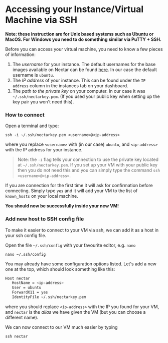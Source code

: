 # Accessing your Instance/Virtual Machine via SSH
**Note: these instruction are for Unix based systems such as Ubuntu or MacOS. For Windows you need to do something similar via PuTTY + SSH.**

Before you can access your virtual machine, you need to know a few pieces of information:

1.  The *username* for your instance. The default usernames for the base images available on Nectar can be found [here](https://support.ehelp.edu.au/support/solutions/articles/6000106269-image-catalog#username). In our case the default username is `ubuntu`.
2.  The *IP address* of your instance. This can be found under the `IP address` column in the instances tab on your dashboard.
3.  The *path to the private key* on your computer. In our case it was `~/.ssh/nectarkey.pem`. (If you used your public key when setting up the key pair you won't need this).

### How to connect

Open a terminal and type:

```console
ssh -i ~/.ssh/nectarkey.pem <username>@<ip-address>
```

where you replace `<username>` with (in our case) `ubuntu`, and `<ip-address>` with the IP address for your instance.
> Note: the `-i` flag tells your connection to use the private key located at `~/.ssh/nectarkey.pem`.
> If you set up your VM with your public key then you do not need this and you can simply type the command `ssh <username>@<ip-address>`.

If you are connection for the first time it will ask for confirmation before connecting. Simply type `yes` and it will add your VM to the list of `known_hosts` on your local machine.

**You should now be successfully inside your new VM!**


### Add new host to SSH config file
To make it easier to connect to your VM via ssh, we can add it as a host in your ssh config file.

Open the file `~/.ssh/config` with your favourite editor, e.g. `nano`

```console
nano ~/.ssh/config
```

You may already have some configuration options listed.
Let's add a new one at the top, which should look something like this:

```bash
Host nectar
   HostName = <ip-address>
   User = ubuntu
   ForwardX11 = yes
   IdentityFile ~/.ssh/nectarkey.pem
```
where you should replace `<ip-address>` with the IP you found for your VM, and `nectar` is the *alias* we have given the VM (but you can choose a different name).

We can now connect to our VM much easier by typing

```console
ssh nectar
```